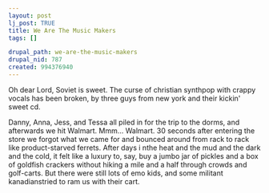```yaml
--- 
layout: post
lj_post: TRUE
title: We Are The Music Makers
tags: []

drupal_path: we-are-the-music-makers
drupal_nid: 787
created: 994376940
---
```

Oh dear Lord, Soviet is sweet. The curse of christian synthpop with crappy vocals has been broken, by three guys from new york and their kickin' sweet cd.

Danny, Anna, Jess, and  Tessa all piled in for the trip to the dorms, and afterwards we hit Walmart. Mmm... Walmart. 30 seconds after entering the store we forgot what we came for and bounced around from rack to rack like product-starved ferrets. After days i nthe heat and the mud and the dark and the cold, it felt like a luxury to, say, buy a jumbo jar of pickles and a box of goldfish crackers without hiking a mile and a half through crowds and golf-carts. But there were still lots of emo kids, and some militant kanadianstried to ram us with their cart.
